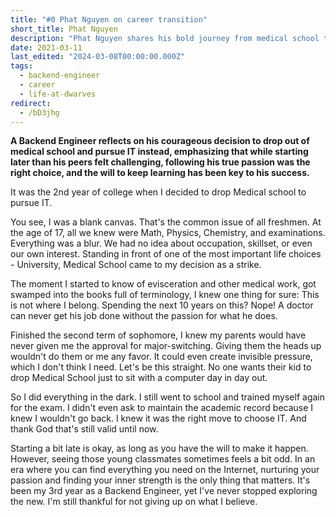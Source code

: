 ```yaml
---
title: "#0 Phat Nguyen on career transition"
short_title: Phat Nguyen
description: "Phat Nguyen shares his bold journey from medical school to pursuing IT, highlighting the importance of following one's true passion even when it means starting over and making difficult decisions"
date: 2021-03-11
last_edited: "2024-03-08T00:00:00.000Z"
tags:
  - backend-engineer
  - career
  - life-at-dwarves
redirect:
  - /bD3jhg
---
```


**A Backend Engineer reflects on his courageous decision to drop out of medical school and pursue IT instead, emphasizing that while starting later than his peers felt challenging, following his true passion was the right choice, and the will to keep learning has been key to his success.**

It was the 2nd year of college when I decided to drop Medical school to pursue IT.

You see, I was a blank canvas. That's the common issue of all freshmen. At the age of 17, all we knew were Math, Physics, Chemistry, and examinations. Everything was a blur. We had no idea about occupation, skillset, or even our own interest. Standing in front of one of the most important life choices - University, Medical School came to my decision as a strike.

The moment I started to know of evisceration and other medical work, got swamped into the books full of terminology, I knew one thing for sure: This is not where I belong. Spending the next 10 years on this? Nope! A doctor can never get his job done without the passion for what he does.

Finished the second term of sophomore, I knew my parents would have never given me the approval for major-switching. Giving them the heads up wouldn't do them or me any favor. It could even create invisible pressure, which I don't think I need. Let's be this straight. No one wants their kid to drop Medical School just to sit with a computer day in day out.

So I did everything in the dark. I still went to school and trained myself again for the exam. I didn't even ask to maintain the academic record because I knew I wouldn't go back. I knew it was the right move to choose IT. And thank God that's still valid until now.

Starting a bit late is okay, as long as you have the will to make it happen. However, seeing those young classmates sometimes feels a bit odd. In an era where you can find everything you need on the Internet, nurturing your passion and finding your inner strength is the only thing that matters. It's been my 3rd year as a Backend Engineer, yet I've never stopped exploring the new. I'm still thankful for not giving up on what I believe.
